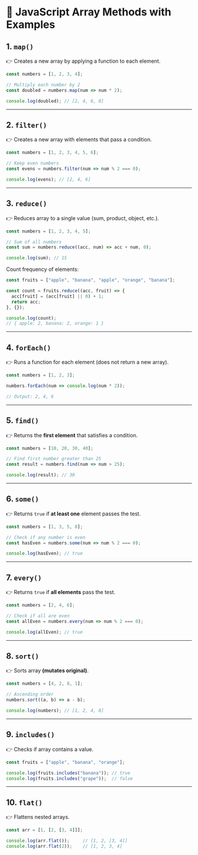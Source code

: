 # 🚀 JavaScript Array Methods with Examples

## 1. `map()`

👉 Creates a new array by applying a function to each element.

```js
const numbers = [1, 2, 3, 4];

// Multiply each number by 2
const doubled = numbers.map(num => num * 2);

console.log(doubled); // [2, 4, 6, 8]
```

---

## 2. `filter()`

👉 Creates a new array with elements that pass a condition.

```js
const numbers = [1, 2, 3, 4, 5, 6];

// Keep even numbers
const evens = numbers.filter(num => num % 2 === 0);

console.log(evens); // [2, 4, 6]
```

---

## 3. `reduce()`

👉 Reduces array to a single value (sum, product, object, etc.).

```js
const numbers = [1, 2, 3, 4, 5];

// Sum of all numbers
const sum = numbers.reduce((acc, num) => acc + num, 0);

console.log(sum); // 15
```

Count frequency of elements:

```js
const fruits = ["apple", "banana", "apple", "orange", "banana"];

const count = fruits.reduce((acc, fruit) => {
  acc[fruit] = (acc[fruit] || 0) + 1;
  return acc;
}, {});

console.log(count);
// { apple: 2, banana: 2, orange: 1 }
```

---

## 4. `forEach()`

👉 Runs a function for each element (does not return a new array).

```js
const numbers = [1, 2, 3];

numbers.forEach(num => console.log(num * 2));

// Output: 2, 4, 6
```

---

## 5. `find()`

👉 Returns the **first element** that satisfies a condition.

```js
const numbers = [10, 20, 30, 40];

// Find first number greater than 25
const result = numbers.find(num => num > 25);

console.log(result); // 30
```

---

## 6. `some()`

👉 Returns `true` if **at least one** element passes the test.

```js
const numbers = [1, 3, 5, 8];

// Check if any number is even
const hasEven = numbers.some(num => num % 2 === 0);

console.log(hasEven); // true
```

---

## 7. `every()`

👉 Returns `true` if **all elements** pass the test.

```js
const numbers = [2, 4, 6];

// Check if all are even
const allEven = numbers.every(num => num % 2 === 0);

console.log(allEven); // true
```

---

## 8. `sort()`

👉 Sorts array **(mutates original)**.

```js
const numbers = [4, 2, 8, 1];

// Ascending order
numbers.sort((a, b) => a - b);

console.log(numbers); // [1, 2, 4, 8]
```

---

## 9. `includes()`

👉 Checks if array contains a value.

```js
const fruits = ["apple", "banana", "orange"];

console.log(fruits.includes("banana")); // true
console.log(fruits.includes("grape"));  // false
```

---

## 10. `flat()`

👉 Flattens nested arrays.

```js
const arr = [1, [2, [3, 4]]];

console.log(arr.flat());     // [1, 2, [3, 4]]
console.log(arr.flat(2));    // [1, 2, 3, 4]
```

